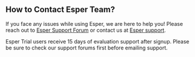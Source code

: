 ## How to Contact Esper Team?

If you face any issues while using Esper, we are here to help you! Please reach out to [Esper Support Forum](https://support.esper.io) or contact us at [Esper support](mailto:support@esper.io). 

Esper Trial users receive 15 days of evaluation support after signup. Please be sure to check our support forums first before emailing support.
  
